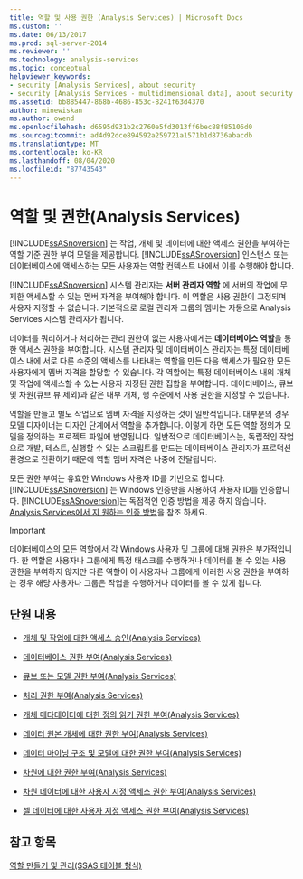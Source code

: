 ```yaml
---
title: 역할 및 사용 권한 (Analysis Services) | Microsoft Docs
ms.custom: ''
ms.date: 06/13/2017
ms.prod: sql-server-2014
ms.reviewer: ''
ms.technology: analysis-services
ms.topic: conceptual
helpviewer_keywords:
- security [Analysis Services], about security
- security [Analysis Services - multidimensional data], about security
ms.assetid: bb885447-868b-4686-853c-8241f63d4370
author: minewiskan
ms.author: owend
ms.openlocfilehash: d6595d931b2c2760e5fd3013ff6bec88f85106d0
ms.sourcegitcommit: ad4d92dce894592a259721a1571b1d8736abacdb
ms.translationtype: MT
ms.contentlocale: ko-KR
ms.lasthandoff: 08/04/2020
ms.locfileid: "87743543"
---
```

# <a name="roles-and-permissions-analysis-services"></a>역할 및 권한(Analysis Services)
  [!INCLUDE[ssASnoversion](../../includes/ssasnoversion-md.md)] 는 작업, 개체 및 데이터에 대한 액세스 권한을 부여하는 역할 기준 권한 부여 모델을 제공합니다. [!INCLUDE[ssASnoversion](../../includes/ssasnoversion-md.md)] 인스턴스 또는 데이터베이스에 액세스하는 모든 사용자는 역할 컨텍스트 내에서 이를 수행해야 합니다.  
  
 [!INCLUDE[ssASnoversion](../../includes/ssasnoversion-md.md)] 시스템 관리자는 **서버 관리자 역할** 에 서버의 작업에 무제한 액세스할 수 있는 멤버 자격을 부여해야 합니다. 이 역할은 사용 권한이 고정되며 사용자 지정할 수 없습니다. 기본적으로 로컬 관리자 그룹의 멤버는 자동으로 Analysis Services 시스템 관리자가 됩니다.  
  
 데이터를 쿼리하거나 처리하는 관리 권한이 없는 사용자에게는 **데이터베이스 역할**을 통한 액세스 권한을 부여합니다. 시스템 관리자 및 데이터베이스 관리자는 특정 데이터베이스 내에 서로 다른 수준의 액세스를 나타내는 역할을 만든 다음 액세스가 필요한 모든 사용자에게 멤버 자격을 할당할 수 있습니다. 각 역할에는 특정 데이터베이스 내의 개체 및 작업에 액세스할 수 있는 사용자 지정된 권한 집합을 부여합니다. 데이터베이스, 큐브 및 차원(큐브 뷰 제외)과 같은 내부 개체, 행 수준에서 사용 권한을 지정할 수 있습니다.  
  
 역할을 만들고 별도 작업으로 멤버 자격을 지정하는 것이 일반적입니다. 대부분의 경우 모델 디자이너는 디자인 단계에서 역할을 추가합니다. 이렇게 하면 모든 역할 정의가 모델을 정의하는 프로젝트 파일에 반영됩니다. 일반적으로 데이터베이스는, 독립적인 작업으로 개발, 테스트, 실행할 수 있는 스크립트를 만드는 데이터베이스 관리자가 프로덕션 환경으로 전환하기 때문에 역할 멤버 자격은 나중에 전달됩니다.  
  
 모든 권한 부여는 유효한 Windows 사용자 ID를 기반으로 합니다. [!INCLUDE[ssASnoversion](../../includes/ssasnoversion-md.md)] 는 Windows 인증만을 사용하여 사용자 ID를 인증합니다. [!INCLUDE[ssASnoversion](../../includes/ssasnoversion-md.md)]는 독점적인 인증 방법을 제공 하지 않습니다. [Analysis Services에서 지 원하는 인증 방법](../instances/authentication-methodologies-supported-by-analysis-services.md)을 참조 하세요.  
  
> [!IMPORTANT]  
>  데이터베이스의 모든 역할에서 각 Windows 사용자 및 그룹에 대해 권한은 부가적입니다. 한 역할은 사용자나 그룹에게 특정 태스크를 수행하거나 데이터를 볼 수 있는 사용 권한을 부여하지 않지만 다른 역할이 이 사용자나 그룹에게 이러한 사용 권한을 부여하는 경우 해당 사용자나 그룹은 작업을 수행하거나 데이터를 볼 수 있게 됩니다.  
  
## <a name="in-this-section"></a>단원 내용  
  
-   [개체 및 작업에 대한 액세스 승인&#40;Analysis Services&#41;](authorizing-access-to-objects-and-operations-analysis-services.md)  
  
-   [데이터베이스 권한 부여&#40;Analysis Services&#41;](grant-database-permissions-analysis-services.md)  
  
-   [큐브 또는 모델 권한 부여&#40;Analysis Services&#41;](grant-cube-or-model-permissions-analysis-services.md)  
  
-   [처리 권한 부여&#40;Analysis Services&#41;](grant-process-permissions-analysis-services.md)  
  
-   [개체 메타데이터에 대한 정의 읽기 권한 부여&#40;Analysis Services&#41;](grant-read-definition-permissions-on-object-metadata-analysis-services.md)  
  
-   [데이터 원본 개체에 대한 권한 부여&#40;Analysis Services&#41;](grant-permissions-on-a-data-source-object-analysis-services.md)  
  
-   [데이터 마이닝 구조 및 모델에 대한 권한 부여&#40;Analysis Services&#41;](grant-permissions-on-data-mining-structures-and-models-analysis-services.md)  
  
-   [차원에 대한 권한 부여&#40;Analysis Services&#41;](grant-permissions-on-a-dimension-analysis-services.md)  
  
-   [차원 데이터에 대한 사용자 지정 액세스 권한 부여&#40;Analysis Services&#41;](grant-custom-access-to-dimension-data-analysis-services.md)  
  
-   [셀 데이터에 대한 사용자 지정 액세스 권한 부여&#40;Analysis Services&#41;](grant-custom-access-to-cell-data-analysis-services.md)  
  
## <a name="see-also"></a>참고 항목  
 [역할 만들기 및 관리&#40;SSAS 테이블 형식&#41;](../tabular-models/roles-ssas-tabular.md)  
  
  
